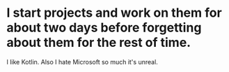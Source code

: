 # I start projects and work on them for about two days before forgetting about them for the rest of time.
I like Kotlin.
Also I hate Microsoft so much it's unreal.

